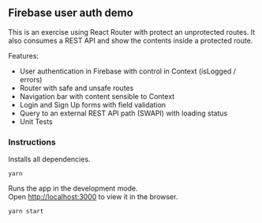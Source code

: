 ## Firebase user auth demo

This is an exercise using React Router with protect an unprotected routes. It also consumes a REST API and show the contents inside a protected route.

Features:

- User authentication in Firebase with control in Context (isLogged / errors)
- Router with safe and unsafe routes
- Navigation bar with content sensible to Context
- Login and Sign Up forms with field validation
- Query to an external REST API path (SWAPI) with loading status
- Unit Tests

### Instructions

Installs all dependencies.

`yarn`

Runs the app in the development mode.<br>
Open [http://localhost:3000](http://localhost:3000) to view it in the browser.

`yarn start`
